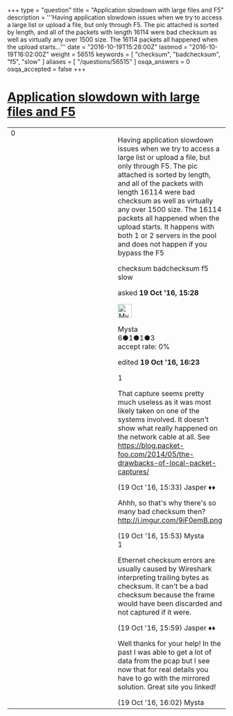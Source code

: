 +++
type = "question"
title = "Application slowdown with large files and F5"
description = '''Having application slowdown issues when we try to access a large list or upload a file, but only through F5. The pic attached is sorted by length, and all of the packets with length 16114 were bad checksum as well as virtually any over 1500 size. The 16114 packets all happened when the upload starts...'''
date = "2016-10-19T15:28:00Z"
lastmod = "2016-10-19T16:02:00Z"
weight = 56515
keywords = [ "checksum", "badchecksum", "f5", "slow" ]
aliases = [ "/questions/56515" ]
osqa_answers = 0
osqa_accepted = false
+++

<div class="headNormal">

# [Application slowdown with large files and F5](/questions/56515/application-slowdown-with-large-files-and-f5)

</div>

<div id="main-body">

<div id="askform">

<table id="question-table" style="width:100%;"><colgroup><col style="width: 50%" /><col style="width: 50%" /></colgroup><tbody><tr class="odd"><td style="width: 30px; vertical-align: top"><div class="vote-buttons"><span id="post-56515-upvote" class="ajax-command post-vote up" rel="nofollow" title="I like this post (click again to cancel)"> </span><div id="post-56515-score" class="post-score" title="current number of votes">0</div><span id="post-56515-downvote" class="ajax-command post-vote down" rel="nofollow" title="I dont like this post (click again to cancel)"> </span> <span id="favorite-mark" class="ajax-command favorite-mark" rel="nofollow" title="mark/unmark this question as favorite (click again to cancel)"> </span><div id="favorite-count" class="favorite-count"></div></div></td><td><div id="item-right"><div class="question-body"><p>Having application slowdown issues when we try to access a large list or upload a file, but only through F5. The pic attached is sorted by length, and all of the packets with length 16114 were bad checksum as well as virtually any over 1500 size. The 16114 packets all happened when the upload starts. It happens with both 1 or 2 servers in the pool and does not happen if you bypass the F5</p></div><div id="question-tags" class="tags-container tags"><span class="post-tag tag-link-checksum" rel="tag" title="see questions tagged &#39;checksum&#39;">checksum</span> <span class="post-tag tag-link-badchecksum" rel="tag" title="see questions tagged &#39;badchecksum&#39;">badchecksum</span> <span class="post-tag tag-link-f5" rel="tag" title="see questions tagged &#39;f5&#39;">f5</span> <span class="post-tag tag-link-slow" rel="tag" title="see questions tagged &#39;slow&#39;">slow</span></div><div id="question-controls" class="post-controls"></div><div class="post-update-info-container"><div class="post-update-info post-update-info-user"><p>asked <strong>19 Oct '16, 15:28</strong></p><img src="https://secure.gravatar.com/avatar/4c3747fe2c34d5e57a7aa3dcc2da72df?s=32&amp;d=identicon&amp;r=g" class="gravatar" width="32" height="32" alt="Mysta&#39;s gravatar image" /><p><span>Mysta</span><br />
<span class="score" title="6 reputation points">6</span><span title="1 badges"><span class="badge1">●</span><span class="badgecount">1</span></span><span title="1 badges"><span class="silver">●</span><span class="badgecount">1</span></span><span title="3 badges"><span class="bronze">●</span><span class="badgecount">3</span></span><br />
<span class="accept_rate" title="Rate of the user&#39;s accepted answers">accept rate:</span> <span title="Mysta has no accepted answers">0%</span></p></div><div class="post-update-info post-update-info-edited"><p><span> edited <strong>19 Oct '16, 16:23</strong> </span></p></div></div><div id="comments-container-56515" class="comments-container"><span id="56516"></span><div id="comment-56516" class="comment"><div id="post-56516-score" class="comment-score">1</div><div class="comment-text"><p>That capture seems pretty much useless as it was most likely taken on one of the systems involved. It doesn't show what really happened on the network cable at all. See <a href="https://blog.packet-foo.com/2014/05/the-drawbacks-of-local-packet-captures/">https://blog.packet-foo.com/2014/05/the-drawbacks-of-local-packet-captures/</a></p></div><div id="comment-56516-info" class="comment-info"><span class="comment-age">(19 Oct '16, 15:33)</span> <span class="comment-user userinfo">Jasper ♦♦</span></div></div><span id="56517"></span><div id="comment-56517" class="comment"><div id="post-56517-score" class="comment-score"></div><div class="comment-text"><p>Ahhh, so that's why there's so many bad checksum then? <a href="http://i.imgur.com/9iF0emB.png">http://i.imgur.com/9iF0emB.png</a></p></div><div id="comment-56517-info" class="comment-info"><span class="comment-age">(19 Oct '16, 15:53)</span> <span class="comment-user userinfo">Mysta</span></div></div><span id="56518"></span><div id="comment-56518" class="comment"><div id="post-56518-score" class="comment-score">1</div><div class="comment-text"><p>Ethernet checksum errors are usually caused by Wireshark interpreting trailing bytes as checksum. It can't be a bad checksum because the frame would have been discarded and not captured if it were.</p></div><div id="comment-56518-info" class="comment-info"><span class="comment-age">(19 Oct '16, 15:59)</span> <span class="comment-user userinfo">Jasper ♦♦</span></div></div><span id="56519"></span><div id="comment-56519" class="comment"><div id="post-56519-score" class="comment-score"></div><div class="comment-text"><p>Well thanks for your help! In the past I was able to get a lot of data from the pcap but I see now that for real details you have to go with the mirrored solution. Great site you linked!</p></div><div id="comment-56519-info" class="comment-info"><span class="comment-age">(19 Oct '16, 16:02)</span> <span class="comment-user userinfo">Mysta</span></div></div></div><div id="comment-tools-56515" class="comment-tools"></div><div class="clear"></div><div id="comment-56515-form-container" class="comment-form-container"></div><div class="clear"></div></div></td></tr></tbody></table>

</div>

</div>

